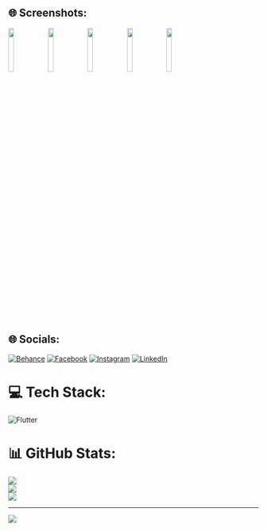 ## 🌐 Screenshots:
<img src="https://github.com/chiheb69/InstagramClone/assets/36136371/9e160843-40c7-4f87-9c7a-9b0414382779" width="15%"></img> <img src="https://github.com/chiheb69/InstagramClone/assets/36136371/9f2d09f9-45b9-4c16-b912-0b9eae5cbb06" width="15%"></img> <img src="https://github.com/chiheb69/InstagramClone/assets/36136371/9858c0a2-b40e-49e7-bc84-59e0f5b145f1" width="15%"></img> <img src="https://github.com/chiheb69/InstagramClone/assets/36136371/e656668c-27ca-4f09-8fc0-921024b95bc4" width="15%"></img> <img src="https://github.com/chiheb69/InstagramClone/assets/36136371/84924eaf-ace1-4e85-a32f-8124a07df39b" width="15%"></img> 

## 🌐 Socials:
[![Behance](https://img.shields.io/badge/Behance-1769ff?logo=behance&logoColor=white)](https://behance.net/chihebkammoun) [![Facebook](https://img.shields.io/badge/Facebook-%231877F2.svg?logo=Facebook&logoColor=white)](https://facebook.com/chiheb69) [![Instagram](https://img.shields.io/badge/Instagram-%23E4405F.svg?logo=Instagram&logoColor=white)](https://instagram.com/chiheb69) [![LinkedIn](https://img.shields.io/badge/LinkedIn-%230077B5.svg?logo=linkedin&logoColor=white)](https://linkedin.com/in/chihebkammoun) 

# 💻 Tech Stack:
![Flutter](https://img.shields.io/badge/Flutter-%2302569B.svg?style=for-the-badge&logo=Flutter&logoColor=white)
# 📊 GitHub Stats:
![](https://github-readme-stats.vercel.app/api?username=chiheb69&theme=dark&hide_border=false&include_all_commits=false&count_private=false)<br/>
![](https://github-readme-streak-stats.herokuapp.com/?user=chiheb69&theme=dark&hide_border=false)<br/>
![](https://github-readme-stats.vercel.app/api/top-langs/?username=chiheb69&theme=dark&hide_border=false&include_all_commits=false&count_private=false&layout=compact)

---
[![](https://visitcount.itsvg.in/api?id=chiheb69&icon=0&color=0)](https://visitcount.itsvg.in)




